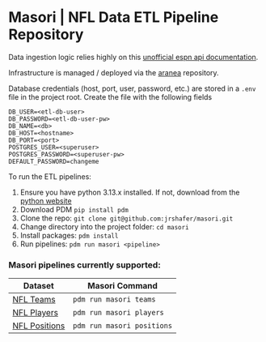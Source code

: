 # Masori | NFL Data ETL Pipeline Repository

Data ingestion logic relies highly on this [unofficial espn api documentation](https://gist.github.com/nntrn/ee26cb2a0716de0947a0a4e9a157bc1c).

Infrastructure is managed / deployed via the [aranea](https://github.com/jrshafer/aranea) repository.  

Database credentials (host, port, user, password, etc.) are stored in a `.env` file in the project root. Create the file with the following fields

```
DB_USER=<etl-db-user>
DB_PASSWORD=<etl-db-user-pw>
DB_NAME=<db>
DB_HOST=<hostname>
DB_PORT=<port>
POSTGRES_USER=<superuser>
POSTGRES_PASSWORD=<superuser-pw>
DEFAULT_PASSWORD=changeme
```

To run the ETL pipelines:
1. Ensure you have python 3.13.x installed. If not, download from the [python website](https://www.python.org/)  
2. Download PDM `pip install pdm`  
3. Clone the repo: `git clone git@github.com:jrshafer/masori.git`  
4. Change directory into the project folder: `cd masori`  
5. Install packages: `pdm install`  
6. Run pipelines: `pdm run masori <pipeline>`  


### Masori pipelines currently supported:  
 | Dataset | Masori Command |  
 | --------| -------------- |  
 | [NFL Teams](https://www.espn.com/nfl/teams) | `pdm run masori teams` |  
 | [NFL Players](https://www.espn.com/nfl/players) | `pdm run masori players` |  
 | [NFL Positions](https://sports.core.api.espn.com/v2/sports/football/leagues/nfl/positions?limit=75) | `pdm run masori positions` |  

